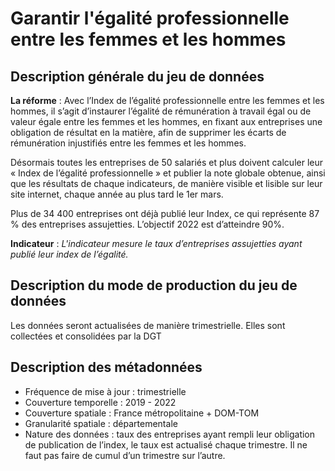 # Garantir l'égalité professionnelle entre les femmes et les hommes
## Description générale du jeu de données 

**La réforme** : Avec l’Index de l’égalité professionnelle entre les femmes et les hommes, il s’agit d’instaurer l’égalité de rémunération à travail égal ou de valeur égale entre les femmes et les hommes, en fixant aux entreprises une obligation de résultat en la matière, afin de supprimer les écarts de rémunération injustifiés entre les femmes et les hommes. 

Désormais toutes les entreprises de 50 salariés et plus doivent calculer leur « Index de l’égalité professionnelle » et publier la note globale obtenue, ainsi que les résultats de chaque indicateurs, de manière visible et lisible sur leur site internet, chaque année au plus tard le 1er mars.

Plus de 34 400 entreprises ont déjà publié leur Index, ce qui représente 87 % des entreprises assujetties. L’objectif 2022 est d’atteindre 90%.

**Indicateur** : *L'indicateur mesure le taux d’entreprises assujetties ayant publié leur index de l’égalité.*

## Description du mode de production du jeu de données 

Les données seront actualisées de manière trimestrielle. Elles sont collectées et consolidées par la DGT 

## Description des métadonnées 
- Fréquence de mise à jour : trimestrielle
- Couverture temporelle : 2019 - 2022
- Couverture spatiale : France métropolitaine + DOM-TOM
- Granularité spatiale : départementale
- Nature des données : taux des entreprises ayant rempli leur obligation de publication de l’index, le taux est actualisé chaque trimestre. Il ne faut pas faire de cumul d’un trimestre sur l’autre.